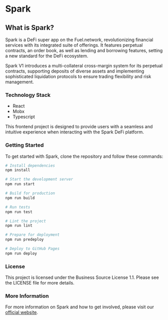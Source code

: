 # Spark

## What is Spark?

Spark is a DeFi super app on the Fuel.network, revolutionizing financial services with its integrated suite of
offerings. It features perpetual contracts, an order book, as well as lending and borrowing features, setting a new
standard for the DeFi ecosystem.

Spark V1 introduces a multi-collateral cross-margin system for its perpetual contracts, supporting deposits of diverse
assets and implementing sophisticated liquidation protocols to ensure trading flexibility and risk management.

### Technology Stack

- React
- Mobx
- Typescript

This frontend project is designed to provide users with a seamless and intuitive experience when interacting with the
Spark DeFi platform.

### Getting Started

To get started with Spark, clone the repository and follow these commands:

```bash
# Install dependencies
npm install

# Start the development server
npm run start

# Build for production
npm run build

# Run tests
npm run test

# Lint the project
npm run lint

# Prepare for deployment
npm run predeploy

# Deploy to GitHub Pages
npm run deploy
```

### License

This project is licensed under the Business Source License 1.1. Please see the LICENSE file for more details.

### More Information

For more information on Spark and how to get involved, please visit our [official website](https://docs.sprk.fi/).
